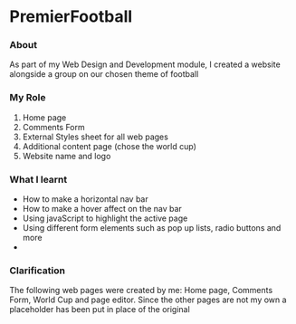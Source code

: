 # PremierFootball

### About
As part of my Web Design and Development module, I created a website alongside a group on our chosen theme of football

### My Role
1. Home page
2. Comments Form
3. External Styles sheet for all web pages
4. Additional content page (chose the world cup)
5. Website name and logo

### What I learnt
- How to make a horizontal nav bar
- How to make a hover affect on the nav bar
- Using javaScript to highlight the active page
- Using different form elements such as pop up lists, radio buttons and more
- 


### Clarification
The following web pages were created by me: Home page, Comments Form, World Cup and page editor. Since the other pages are not my own a placeholder has been put in place of the original
